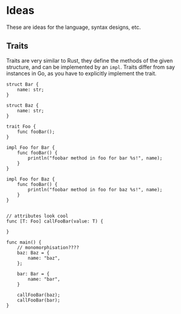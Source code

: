 # Ideas
These are ideas for the language, syntax designs, etc.

## Traits
Traits are very similar to Rust, they define the methods of the given
structure, and can be implemented by an `impl`. Traits differ from say
instances in Go, as you have to explicitly implement the trait.

    struct Bar {
        name: str;
    }

    struct Baz {
        name: str;
    }

    trait Foo {
        func fooBar();
    }

    impl Foo for Bar {
        func fooBar() {
            println("foobar method in foo for bar %s!", name);
        }
    }

    impl Foo for Baz {
        func fooBar() {
            println("foobar method in foo for baz %s!", name);
        }
    }


    // attributes look cool
    func [T: Foo] callFooBar(value: T) {

    }

    func main() {
        // monomorphisation????
        baz: Baz = {
            name: "baz",
        };

        bar: Bar = {
            name: "bar",
        }

        callFooBar(baz);
        callFooBar(bar);
    }
